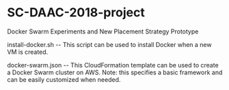 # SC-DAAC-2018-project
Docker Swarm Experiments and New Placement Strategy Prototype

install-docker.sh -- This script can be used to install Docker when a new VM is created.

docker-swarm.json -- This CloudFormation template can be used to create a Docker Swarm cluster on AWS.
                     Note: this specifies a basic framework and can be easily customized when needed. 
